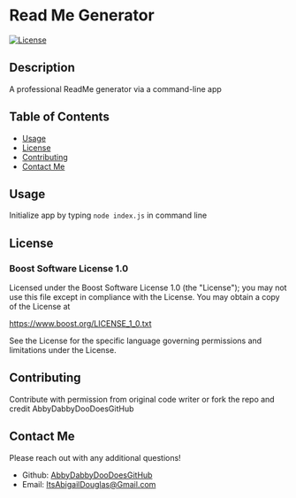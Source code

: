 # Read Me Generator
[![License](https://img.shields.io/badge/License-Boost_1.0-lightblue.svg)](https://www.boost.org/LICENSE_1_0.txt) 


## Description
A professional ReadMe generator via a command-line app


## Table of Contents
- [Usage](#usage)
- [License](#license)
- [Contributing](#contributing)
- [Contact Me](#contact-me)


## Usage
Initialize app by typing `node index.js` in command line


## License
### Boost Software License 1.0

Licensed under the Boost Software License 1.0 (the "License"); you may not use this file except in compliance with the License. You may obtain a copy of the License at

https://www.boost.org/LICENSE_1_0.txt

See the License for the specific language governing permissions and limitations under the License.


## Contributing
Contribute with permission from original code writer or fork the repo and credit AbbyDabbyDooDoesGitHub


## Contact Me
Please reach out with any additional questions!
 - Github: [AbbyDabbyDooDoesGitHub](https://github.com/AbbyDabbyDooDoesGitHub)
- Email:  ItsAbigailDouglas@Gmail.com